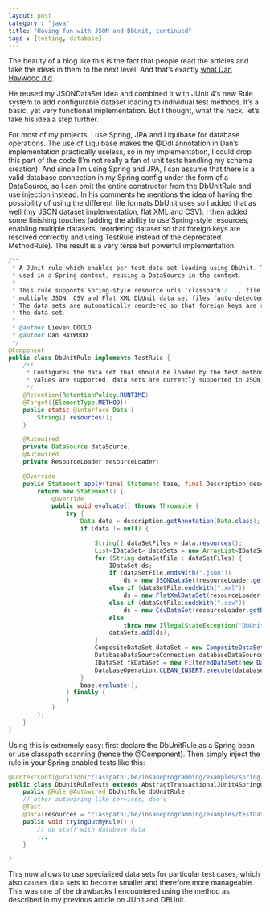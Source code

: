 ```yaml
---
layout: post
category : "java"
title: "Having fun with JSON and DbUnit, continued"
tags : [testing, database]
---
```


The beauty of a blog like this is the fact that people read the articles and take the ideas in them to the next level. And that’s exactly [what Dan Haywood did](http://www.danhaywood.com/2011/12/20/db-unit-testing-with-dbunit-json-hsqldb-and-junit-rules/).

He reused my JSONDataSet idea and combined it with JUnit 4′s new Rule system to add configurable dataset loading to individual test methods. It’s a basic, yet very functional implementation. But I thought, what the heck, let’s take his idea a step further.

For most of my projects, I use Spring, JPA and Liquibase for database operations. The use of Liquibase makes the @Ddl annotation in Dan’s implementation practically useless, so in my implementation, I could drop this part of the code (I’m not really a fan of unit tests handling my schema creation). And since I’m using Spring and JPA, I can assume that there is a valid database connection in my Spring config under the form of a DataSource, so I can omit the entire constructor from the DbUnitRule and use injection instead. In his comments he mentions the idea of having the possibility of using the different file formats DbUnit uses so I added that as well (my JSON dataset implementation, flat XML and CSV). I then added some finishing touches (adding the ability to use Spring-style resources, enabling multiple datasets, reordering dataset so that foreign keys are resolved correctly and using TestRule instead of the deprecated MethodRule). The result is a very terse but powerful implementation.<!--more-->


``` java
/**
 * A JUnit rule which enables per-test data set loading using DbUnit. This rule is meant to be
 * used in a Spring context, reusing a DataSource in the context.
 *
 * This rule supports Spring-style resource urls (classpath:/..., file:/...) and is capable of handling
 * multiple JSON, CSV and Flat XML DbUnit data set files (auto-detected by extension).
 * The data sets are automatically reordered so that foreign keys are resolved correctly when loading
 * the data set.
 *
 * @author Lieven DOCLO
 * @author Dan HAYWOOD
 */
@Component
public class DbUnitRule implements TestRule {
    /**
     * Configures the data set that should be loaded by the test method. All Spring-style resource
     * values are supported, data sets are currently supported in JSON, CSV and Flat XML (auto-detected by extension).
     */
    @Retention(RetentionPolicy.RUNTIME)
    @Target({ElementType.METHOD})
    public static @interface Data {
        String[] resources();
    }

    @Autowired
    private DataSource dataSource;
    @Autowired
    private ResourceLoader resourceLoader;

    @Override
    public Statement apply(final Statement base, final Description description) {
        return new Statement() {
            @Override
            public void evaluate() throws Throwable {
                try {
                    Data data = description.getAnnotation(Data.class);
                    if (data != null) {

                        String[] dataSetFiles = data.resources();
                        List<IDataSet> dataSets = new ArrayList<IDataSet>(dataSetFiles.length);
                        for (String dataSetFile : dataSetFiles) {
                            IDataSet ds;
                            if (dataSetFile.endsWith(".json"))
                                ds = new JSONDataSet(resourceLoader.getResource(dataSetFile).getInputStream());
                            else if (dataSetFile.endsWith(".xml"))
                                ds = new FlatXmlDataSet(resourceLoader.getResource(dataSetFile).getInputStream());
                            else if (dataSetFile.endsWith(".csv"))
                                ds = new CsvDataSet(resourceLoader.getResource(dataSetFile).getFile());
                            else
                                throw new IllegalStateException("DbUnitRule only supports JSON, CSV or Flat XML data sets for the moment");
                            dataSets.add(ds);
                        }
                        CompositeDataSet dataSet = new CompositeDataSet(dataSets.toArray(new IDataSet[dataSets.size()]));
                        DatabaseDataSourceConnection databaseDataSourceConnection = new DatabaseDataSourceConnection(dataSource);
                        IDataSet fkDataSet = new FilteredDataSet(new DatabaseSequenceFilter(databaseDataSourceConnection), dataSet);
                        DatabaseOperation.CLEAN_INSERT.execute(databaseDataSourceConnection, fkDataSet);
                    }
                    base.evaluate();
                } finally {
                }
            }
        };
    }
}
```

Using this is extremely easy: first declare the DbUnitRule as a Spring bean or use classpath scanning (hence the @Component). Then simply inject the rule in your Spring enabled tests like this:

``` java
@ContextConfiguration("classpath:/be/insaneprogramming/examples/spring-config.xml")
public class DbUnitRuleTests extends AbstractTransactionalJUnit4SpringContextTests {
    public @Rule @Autowired DbUnitRule dbUnitRule ;
    // other autowiring like services, dao's
    @Test
    @Data(resources = "classpath:/be/insaneprogramming/examples/testDataForTryingOutMyRule.json")
    public void tryingOutMyRule() {
        // do stuff with database data
        ...
    }

}
```

This now allows to use specialized data sets for particular test cases, which also causes data sets to become smaller and therefore more manageable. This was one of the drawbacks I encountered using the method as described in my previous article on JUnit and DBUnit.
